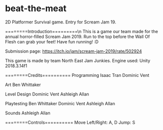 # beat-the-meat
2D Platformer Survival game. Entry for Scream Jam 19.

========Introduction=========\n
This is a game our team made for the annual horror-filled Scream Jam 2019.
Run to the top before the Wall Of Flesh can grab your feet!
Have fun running! :D

Submission page: https://itch.io/jam/scream-jam-2019/rate/502924

This game is made by team North East Jam Junkies.
Engine used: Unity 2018.3.14f1

========Credits==========
Programming
	Isaac Tran
	Dominic Vent

Art
	Ben Whittaker

Level Design
	Dominic Vent
	Ashleigh Allan

Playtesting
	Ben Whittaker
	Dominic Vent
	Ashleigh Allan

Sounds
	Ashleigh Allan

========Controls==========
  Move Left/Right: A, D
  Jump: S
